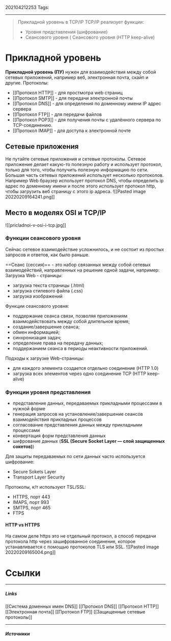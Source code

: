 202104212253
Tags:
___
> Прикладной уровень в TCP/IP TCP/IP реализует функции: 
> - Уровня представления (шифрование) 
> - Сеансового уровня ( Сеансового уровня (HTTP keep-alive)

# Прикладной уровень
**Прикладной уровень (ПУ)** нужен для взаимодействия между собой сетевых приложений, например веб, электронная почта, скайп и другие.
Протоколы: 
- [[Протокол HTTP]] - для простмотра web страниц
- [[Протокол SMTP]] - для передачи электронной почты
- [[Протокол DNS]] - для определения по доменному имени IP адрес сервера
- [[Протокол FTP]] - для передачи файлов
- [[Протокол POP3]] - для получения почты с удалённого сервера по TCP-соединению.
- [[Протокол IMAP]] - для доступа к электронной почте

## Сетевые приложения
Не путайте сетевые приложения и сетевые протоколы. Сетевое приложение делает какую-то полезную работу и использует протокол, только для того, чтобы получить полезную информацию по сети. Большая часть сетевых приложений использует несколько протоколов. Например Web браузер использует протокол DNS, чтобы определить ip адрес по доменному имени и после этого использует протокол http, чтобы загрузить веб страницу с этого ip адреса.
![[Pasted image 20220209164241.png]]


## Место в моделях OSI и TCP/IP
![[pricladnoi-v-osi-i-tcp.jpg]]

### Функции сеансового уровня
Сейчас сетевое взаимодействие усложнилось, и не состоит из простых запросов и ответов, как было раньше.

==Сеанс (сессия)== - это набор связанных между собой сетевых взаимодействий, направленных на решение одной задачи, например:
Загрузка  Web - страницы:
 - загрузка текста страницы (.html)
 - загрузка стилевого файла (.css)
 - загрузка изображений

Функции сеансового уровня:
-   поддержание сеанса связи, позволяя приложениям взаимодействовать между собой длительное время;
-   создание/завершение сеанса;
-   обмен информацией;
-   синхронизация задач;
-   определение права на передачу данных;
-   поддержанием сеанса в периоды неактивности приложений.

Подходы к загрузке Web-страницы:
- для каждого элемента создается отдельно соединение (HTTP 1.0)
- загрузка всех элементов через одно соединение TCP (HTTP keep-alive)

### Функции уровня представления
- представление данных, передаваемых прикладными процессами в нужной форме
- генерация запросов на установление/завершение сеансов взаимодействия прикладных процессов
- согласование представления данных между прикладными процессами
- конвертация форм представления данных
- шифрование данных (**SSL (Secure Socket Layer — слой защищенных сокетов)**)

Для защиты передаваемых по сети данных часто используется шифрование:
- Secure Sokets Layer
- Transport Layer Security

Протоколы, к/т используют TSL/SSL:
- HTTPS, порт 443
- IMAPS, порт 993
- SMTPS, порт 465
- FTPS

#### HTTP vs HTTPS
На самом деле https это не отдельный протокол, а способ передачи протокола http через зашифрованное соединение, которое устанавливается с помощью протоколов TLS или SSL.
![[Pasted image 20220209165004.png]]

# Ссылки
___
##### Links
[[Система доменных имен DNS]]
[[Протокол DNS]]
[[Протокол HTTP]]
[[Электронная почта]]
[[Протокол FTP]]
[[Защищенные сетевые протоколы]]


---
##### Источники
